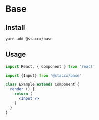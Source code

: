 # Base
## Install

```bash
yarn add @staccx/base
```

## Usage

```jsx
import React, { Component } from 'react'

import {Input} from '@staccx/base'

class Example extends Component {
  render () {
    return (
      <Input />
    )
  }
}
```
